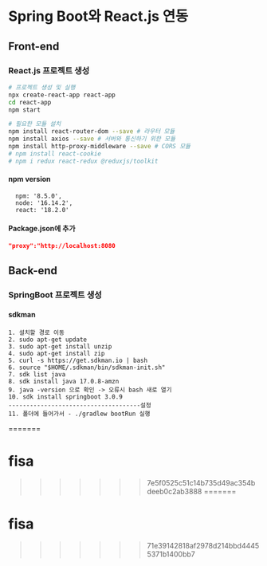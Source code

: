 # Spring Boot와 React.js 연동

## Front-end

### React.js 프로젝트 생성
```bash
# 프로젝트 생성 및 실행
npx create-react-app react-app
cd react-app
npm start

# 필요한 모듈 설치
npm install react-router-dom --save # 라우터 모듈
npm install axios --save # 서버와 통신하기 위한 모듈
npm install http-proxy-middleware --save # CORS 모듈
# npm install react-cookie
# npm i redux react-redux @reduxjs/toolkit
```

#### npm version
```
  npm: '8.5.0',
  node: '16.14.2',
  react: '18.2.0'
```

#### Package.json에 추가
```json
"proxy":"http://localhost:8080
```

## Back-end
### SpringBoot 프로젝트 생성

#### sdkman 
```
1. 설치할 경로 이동
2. sudo apt-get update
3. sudo apt-get install unzip
4. sudo apt-get install zip
5. curl -s https://get.sdkman.io | bash
6. source "$HOME/.sdkman/bin/sdkman-init.sh"
7. sdk list java 
8. sdk install java 17.0.8-amzn
9. java -version 으로 확인 -> 오류시 bash 새로 열기
10. sdk install springboot 3.0.9
-------------------------------------설정
11. 폴더에 들어가서 - ./gradlew bootRun 실행
```
=======
# fisa
>>>>>>> 7e5f0525c51c14b735d49ac354bdeeb0c2ab3888
=======
# fisa
>>>>>>> 71e39142818af2978d214bbd44455371b1400bb7

